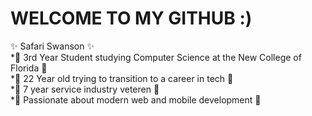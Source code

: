 # WELCOME TO MY GITHUB :) 
:sparkles: Safari Swanson :sparkles: <br>
 *:sunflower: 3rd Year Student studying Computer Science at the New College of Florida :sunflower: <br>
 *:sunflower: 22 Year old trying to transition to a career in tech :sunflower: <br>
 *:sunflower: 7 year service industry veteren :sunflower: <br>
 *:sunflower: Passionate about modern web and mobile development :sunflower: <br>
